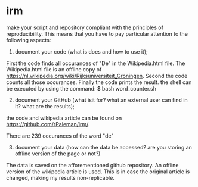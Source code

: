 # irm

make your script and repository compliant with the principles of reproducibility. 
This means that you have to pay particular attention to the following aspects: 
1) document your code (what is does and how to use it); 

First the code finds all occurances of "De" in the Wikipedia.html file. The Wikipedia.html file is an offline copy of 
https://nl.wikipedia.org/wiki/Rijksuniversiteit_Groningen. Second the code counts all those occurances. Finally the code prints the result.
the shell can be executed by using the command: $ bash word_counter.sh

2) document your GitHub (what isit for? what an external user can find in it? what are the results); 

the code and wikipedia article can be found on https://github.com/rPaleman/irm/. 

There are 239 occurances of the word "de"

3) document your data (how can the data be accessed? are you storing an offline version of the page or not?)

The data is saved on the afforementioned github repository. An offline version of the wikipedia article is used. 
This is in case the original article is changed, making my results non-replicable.
